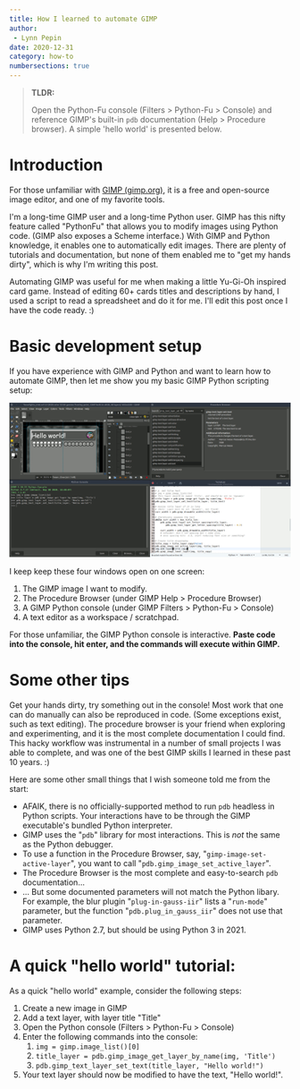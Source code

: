 ```yaml
---
title: How I learned to automate GIMP
author:
 - Lynn Pepin
date: 2020-12-31
category: how-to
numbersections: true
---
```


> **TLDR:** 
>
> Open the Python-Fu console (Filters > Python-Fu > Console) and reference GIMP's built-in `pdb` documentation (Help > Procedure browser).  A simple 'hello world' is presented below.

# Introduction

For those unfamiliar with [GIMP (gimp.org)](https://www.gimp.org/), it is a free and open-source image editor, and one of my favorite tools.

I'm a long-time GIMP user and a long-time Python user. GIMP has this nifty feature called "PythonFu" that allows you to modify images using Python code. (GIMP also exposes a Scheme interface.) With GIMP and Python knowledge, it enables one to automatically edit images.  There are plenty of tutorials and documentation, but none of them enabled me to "get my hands dirty", which is why I'm writing this post.

Automating GIMP was useful for me when making a little Yu-Gi-Oh inspired card game. Instead of editing 60+ cards titles and descriptions by hand, I used a script to read a spreadsheet and do it for me. I'll edit this post once I have the code ready. :)

# Basic development setup

If you have experience with GIMP and Python and want to learn how to automate GIMP, then let me show you my basic GIMP Python scripting setup:

![A screenshot showing four windows open in tiled configuration: (1) A GIMP image-editing window with  a card-template reminiscent of Yu-Gi-Oh, (2) A 'procedure browser' showing a list of GIMP procedures with corresponding documentation, (3) An interactive Python console that programatically modifies the GIMP image, and (4) A text editor used as a 'scratch space' with a list of commands.](../images/gimp-python-dev-setup.png "A screenshot showing four windows open in tiled configuration: (1) A GIMP image-editing window with  a card-template reminiscent of Yu-Gi-Oh, (2) A 'procedure browser' showing a list of GIMP procedures with corresponding documentation, (3) An interactive Python console that programatically modifies the GIMP image, and (4) A text editor used as a 'scratch space' with a list of commands.")


I keep keep these four windows open on one screen:

1. The GIMP image I want to modify.
2. The Procedure Browser (under GIMP Help > Procedure Browser)
3. A GIMP Python console (under GIMP Filters > Python-Fu > Console)
4. A text editor as a workspace / scratchpad.

For those unfamiliar, the GIMP Python console is interactive. **Paste code into the console, hit enter, and the commands will execute within GIMP.**

# Some other tips

Get your hands dirty, try something out in the console! Most work that one can do manually can also be reproduced in code. (Some exceptions exist, such as text editing). The procedure browser is your friend when exploring and experimenting, and it is the most complete documentation I could find. This hacky workflow was instrumental in a number of small projects I was able to complete, and was one of the best GIMP skills I learned in these past 10 years. :)

Here are some other small things that I wish someone told me from the start:

 * AFAIK, there is no officially-supported method to run `pdb` headless in Python scripts. Your interactions have to be through the GIMP executable's bundled Python interpreter.
 * GIMP uses the "`pdb`" library for most interactions. This is *not* the same as the Python debugger.
 * To use a function in the Procedure Browser, say, "`gimp-image-set-active-layer`", you want to call "`pdb.gimp_image_set_active_layer`".
 * The Procedure Browser is the most complete and easy-to-search `pdb` documentation...
 * ... But some documented parameters will not match the Python libary. For example, the blur plugin "`plug-in-gauss-iir`" lists a "`run-mode`" parameter, but the function "`pdb.plug_in_gauss_iir`" does not use that parameter.
 * GIMP uses Python 2.7, but should be using Python 3 in 2021.

# A quick "hello world" tutorial:

As a quick "hello world" example, consider the following steps:

1. Create a new image in GIMP
2. Add a text layer, with layer title "Title"
3. Open the Python console (Filters > Python-Fu > Console)
4. Enter the following commands into the console:
	 1. `img = gimp.image_list()[0]`
	 2. `title_layer = pdb.gimp_image_get_layer_by_name(img, 'Title')`
	 3. `pdb.gimp_text_layer_set_text(title_layer, "Hello world!")`
5. Your text layer should now be modified to have the text, "Hello world!".

